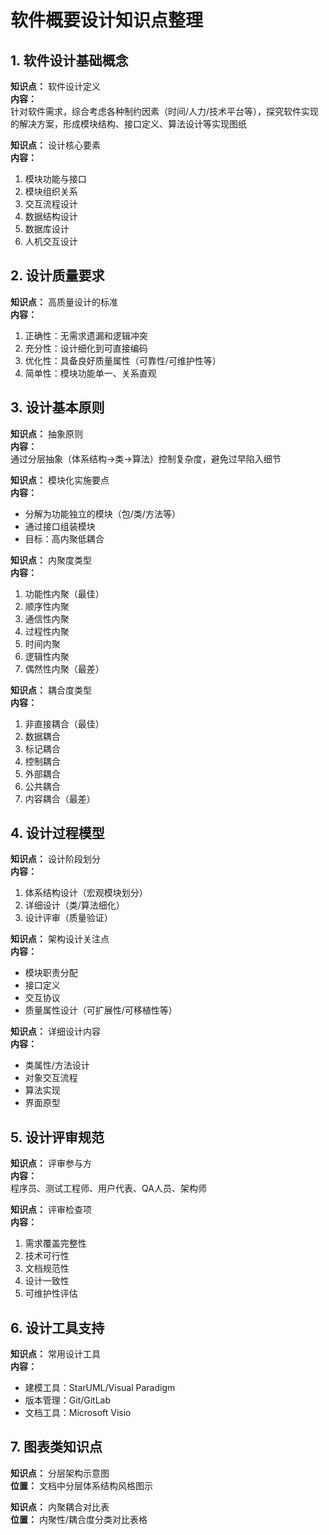 # 软件概要设计知识点整理

## 1. 软件设计基础概念
**知识点：** 软件设计定义  
**内容：**  
针对软件需求，综合考虑各种制约因素（时间/人力/技术平台等），探究软件实现的解决方案，形成模块结构、接口定义、算法设计等实现图纸

**知识点：** 设计核心要素  
**内容：**  
1. 模块功能与接口  
2. 模块组织关系  
3. 交互流程设计  
4. 数据结构设计  
5. 数据库设计  
6. 人机交互设计

## 2. 设计质量要求
**知识点：** 高质量设计的标准  
**内容：**  
1. 正确性：无需求遗漏和逻辑冲突  
2. 充分性：设计细化到可直接编码  
3. 优化性：具备良好质量属性（可靠性/可维护性等）  
4. 简单性：模块功能单一、关系直观

## 3. 设计基本原则
**知识点：** 抽象原则  
**内容：**  
通过分层抽象（体系结构→类→算法）控制复杂度，避免过早陷入细节

**知识点：** 模块化实施要点  
**内容：**  
- 分解为功能独立的模块（包/类/方法等）  
- 通过接口组装模块  
- 目标：高内聚低耦合

**知识点：** 内聚度类型  
**内容：**  
1. 功能性内聚（最佳）  
2. 顺序性内聚  
3. 通信性内聚  
4. 过程性内聚  
5. 时间内聚  
6. 逻辑性内聚  
7. 偶然性内聚（最差）

**知识点：** 耦合度类型  
**内容：**  
1. 非直接耦合（最佳）  
2. 数据耦合  
3. 标记耦合  
4. 控制耦合  
5. 外部耦合  
6. 公共耦合  
7. 内容耦合（最差）

## 4. 设计过程模型
**知识点：** 设计阶段划分  
**内容：**  
1. 体系结构设计（宏观模块划分）  
2. 详细设计（类/算法细化）  
3. 设计评审（质量验证）

**知识点：** 架构设计关注点  
**内容：**  
- 模块职责分配  
- 接口定义  
- 交互协议  
- 质量属性设计（可扩展性/可移植性等）

**知识点：** 详细设计内容  
**内容：**  
- 类属性/方法设计  
- 对象交互流程  
- 算法实现  
- 界面原型

## 5. 设计评审规范
**知识点：** 评审参与方  
**内容：**  
程序员、测试工程师、用户代表、QA人员、架构师

**知识点：** 评审检查项  
**内容：**  
1. 需求覆盖完整性  
2. 技术可行性  
3. 文档规范性  
4. 设计一致性  
5. 可维护性评估

## 6. 设计工具支持
**知识点：** 常用设计工具  
**内容：**  
- 建模工具：StarUML/Visual Paradigm  
- 版本管理：Git/GitLab  
- 文档工具：Microsoft Visio

## 7. 图表类知识点
**知识点：** 分层架构示意图  
**位置：** 文档中分层体系结构风格图示  

**知识点：** 内聚耦合对比表  
**位置：** 内聚性/耦合度分类对比表格
